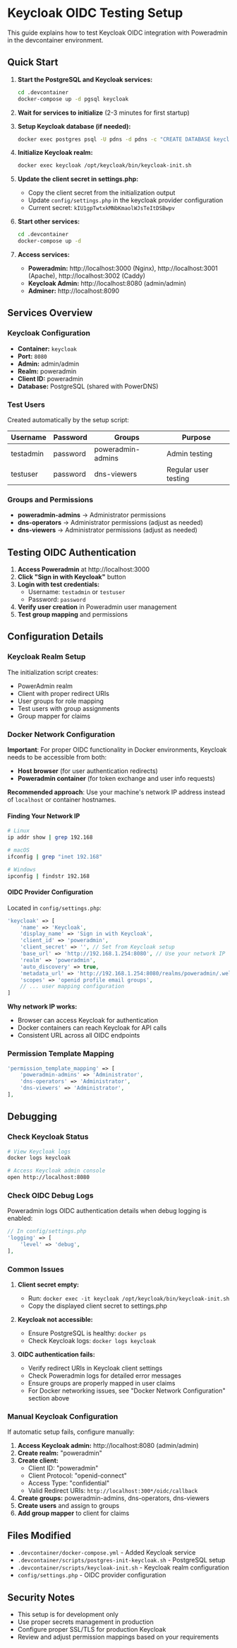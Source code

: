 # Keycloak OIDC Testing Setup

This guide explains how to test Keycloak OIDC integration with Poweradmin in the devcontainer environment.

## Quick Start

1. **Start the PostgreSQL and Keycloak services:**
   ```bash
   cd .devcontainer
   docker-compose up -d pgsql keycloak
   ```

2. **Wait for services to initialize** (2-3 minutes for first startup)

3. **Setup Keycloak database (if needed):**
   ```bash
   docker exec postgres psql -U pdns -d pdns -c "CREATE DATABASE keycloak; CREATE USER keycloak WITH ENCRYPTED PASSWORD 'keycloak'; GRANT ALL PRIVILEGES ON DATABASE keycloak TO keycloak; ALTER DATABASE keycloak OWNER TO keycloak;"
   ```

4. **Initialize Keycloak realm:**
   ```bash
   docker exec keycloak /opt/keycloak/bin/keycloak-init.sh
   ```

5. **Update the client secret in settings.php:**
   - Copy the client secret from the initialization output
   - Update `config/settings.php` in the keycloak provider configuration
   - Current secret: `kIU1gpTwtxkMNbKmaolWJsTeItDSBwpv`

6. **Start other services:**
   ```bash
   cd .devcontainer
   docker-compose up -d
   ```

7. **Access services:**
   - **Poweradmin:** http://localhost:3000 (Nginx), http://localhost:3001 (Apache), http://localhost:3002 (Caddy)
   - **Keycloak Admin:** http://localhost:8080 (admin/admin)
   - **Adminer:** http://localhost:8090

## Services Overview

### Keycloak Configuration
- **Container:** `keycloak`
- **Port:** `8080`
- **Admin:** admin/admin
- **Realm:** poweradmin
- **Client ID:** poweradmin
- **Database:** PostgreSQL (shared with PowerDNS)

### Test Users
Created automatically by the setup script:

| Username   | Password | Groups            | Purpose |
|------------|----------|-------------------|---------|
| testadmin  | password | poweradmin-admins | Admin testing |
| testuser   | password | dns-viewers       | Regular user testing |

### Groups and Permissions
- **poweradmin-admins** → Administrator permissions
- **dns-operators** → Administrator permissions (adjust as needed)
- **dns-viewers** → Administrator permissions (adjust as needed)

## Testing OIDC Authentication

1. **Access Poweradmin** at http://localhost:3000
2. **Click "Sign in with Keycloak"** button
3. **Login with test credentials:**
   - Username: `testadmin` or `testuser`
   - Password: `password`
4. **Verify user creation** in Poweradmin user management
5. **Test group mapping** and permissions

## Configuration Details

### Keycloak Realm Setup
The initialization script creates:
- PowerAdmin realm
- Client with proper redirect URIs
- User groups for role mapping
- Test users with group assignments
- Group mapper for claims

### Docker Network Configuration

**Important**: For proper OIDC functionality in Docker environments, Keycloak needs to be accessible from both:
- **Host browser** (for user authentication redirects)
- **Poweradmin container** (for token exchange and user info requests)

**Recommended approach**: Use your machine's network IP address instead of `localhost` or container hostnames.

#### Finding Your Network IP
```bash
# Linux
ip addr show | grep 192.168

# macOS
ifconfig | grep "inet 192.168"

# Windows
ipconfig | findstr 192.168
```

#### OIDC Provider Configuration
Located in `config/settings.php`:
```php
'keycloak' => [
    'name' => 'Keycloak',
    'display_name' => 'Sign in with Keycloak',
    'client_id' => 'poweradmin',
    'client_secret' => '', // Set from Keycloak setup
    'base_url' => 'http://192.168.1.254:8080', // Use your network IP
    'realm' => 'poweradmin',
    'auto_discovery' => true,
    'metadata_url' => 'http://192.168.1.254:8080/realms/poweradmin/.well-known/openid-configuration',
    'scopes' => 'openid profile email groups',
    // ... user mapping configuration
]
```

**Why network IP works:**
- Browser can access Keycloak for authentication
- Docker containers can reach Keycloak for API calls
- Consistent URL across all OIDC endpoints

### Permission Template Mapping
```php
'permission_template_mapping' => [
    'poweradmin-admins' => 'Administrator',
    'dns-operators' => 'Administrator',
    'dns-viewers' => 'Administrator',
],
```

## Debugging

### Check Keycloak Status
```bash
# View Keycloak logs
docker logs keycloak

# Access Keycloak admin console
open http://localhost:8080
```

### Check OIDC Debug Logs
Poweradmin logs OIDC authentication details when debug logging is enabled:
```php
// In config/settings.php
'logging' => [
    'level' => 'debug',
],
```

### Common Issues

1. **Client secret empty:**
   - Run: `docker exec -it keycloak /opt/keycloak/bin/keycloak-init.sh`
   - Copy the displayed client secret to settings.php

2. **Keycloak not accessible:**
   - Ensure PostgreSQL is healthy: `docker ps`
   - Check Keycloak logs: `docker logs keycloak`

3. **OIDC authentication fails:**
   - Verify redirect URIs in Keycloak client settings
   - Check Poweradmin logs for detailed error messages
   - Ensure groups are properly mapped in user claims
   - For Docker networking issues, see "Docker Network Configuration" section above

### Manual Keycloak Configuration

If automatic setup fails, configure manually:

1. **Access Keycloak admin:** http://localhost:8080 (admin/admin)
2. **Create realm:** "poweradmin"
3. **Create client:**
   - Client ID: "poweradmin"
   - Client Protocol: "openid-connect"
   - Access Type: "confidential"
   - Valid Redirect URIs: `http://localhost:300*/oidc/callback`
4. **Create groups:** poweradmin-admins, dns-operators, dns-viewers
5. **Create users** and assign to groups
6. **Add group mapper** to client for claims

## Files Modified

- `.devcontainer/docker-compose.yml` - Added Keycloak service
- `.devcontainer/scripts/postgres-init-keycloak.sh` - PostgreSQL setup
- `.devcontainer/scripts/keycloak-init.sh` - Keycloak realm configuration
- `config/settings.php` - OIDC provider configuration

## Security Notes

- This setup is for development only
- Use proper secrets management in production
- Configure proper SSL/TLS for production Keycloak
- Review and adjust permission mappings based on your requirements